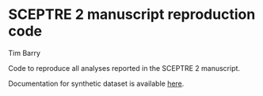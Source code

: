 SCEPTRE 2 manuscript reproduction code
================
Tim Barry

Code to reproduce all analyses reported in the SCEPTRE 2 manuscript.

Documentation for synthetic dataset is available
[here](https://github.com/Katsevich-Lab/sceptre2-manuscript/blob/main/docs/simulated_data_doc.pdf).
